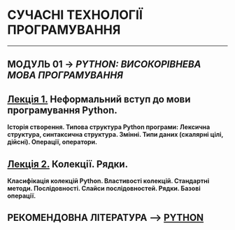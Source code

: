 # **СУЧАСНІ ТЕХНОЛОГІЇ ПРОГРАМУВАННЯ**
***
## **МОДУЛЬ 01** -> *PYTHON: ВИСОКОРІВНЕВА МОВА ПРОГРАМУВАННЯ*
## [**Лекція 1.**](2021_MPT_Lec_01_.pdf) Неформальний вступ до мови програмування Python.  
**Історія створення. Типова структура Python програми: Лексична структура, синтаксична структура. Змінні. Типи даних (скалярні цілі, дійсні). Операції, оператори.**
## [**Лекція 2.**](2021_MPT_Lec_02_.pdf) Колекції. Рядки.  
**Класифікація колекцій Python. Властивості колекцій. Стандартні методи. Послідовності. Слайси послідовностей. Рядки. Базові операції.**




## **РЕКОМЕНДОВНА ЛІТЕРАТУРА** --> [**PYTHON**](/Biblio/PYTHON_books_.md)
